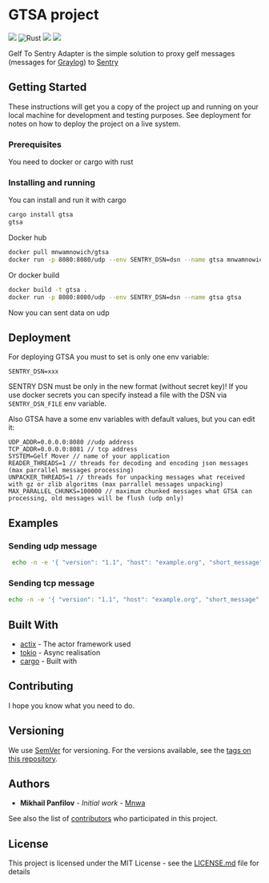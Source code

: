 # GTSA project
[![](https://docs.rs/gtsa/badge.svg)](https://docs.rs/gtsa/)
![Rust](https://github.com/Mnwa/gtsa/workflows/Build/badge.svg?branch=master)
[![](https://img.shields.io/crates/v/gtsa.svg)](https://crates.io/crates/gtsa)
[![](https://img.shields.io/crates/d/gtsa.svg)](https://crates.io/crates/gtsa)

Gelf To Sentry Adapter is the simple solution to proxy gelf messages (messages for [Graylog](https://www.graylog.org/)) to [Sentry](https://sentry.io/)

## Getting Started

These instructions will get you a copy of the project up and running on your local machine for development and testing purposes. See deployment for notes on how to deploy the project on a live system.

### Prerequisites

You need to docker or cargo with rust

### Installing and running

You can install and run it with cargo

```bash
cargo install gtsa
gtsa
```

Docker hub
```bash
docker pull mnwamnowich/gtsa
docker run -p 8080:8080/udp --env SENTRY_DSN=dsn --name gtsa mnwamnowich/gtsa
```

Or docker build

```bash
docker build -t gtsa .
docker run -p 8080:8080/udp --env SENTRY_DSN=dsn --name gtsa gtsa
```

Now you can sent data on udp

## Deployment

For deploying GTSA you must to set is only one env variable:
```env
SENTRY_DSN=xxx
```

SENTRY DSN must be only in the new format (without secret key)!
If you use docker secrets you can specify instead a file with the DSN via `SENTRY_DSN_FILE` env variable.

Also GTSA have a some env variables with default values, but you can edit it:
```env
UDP_ADDR=0.0.0.0:8080 //udp address
TCP_ADDR=0.0.0.0:8081 // tcp address
SYSTEM=Gelf Mover // name of your application
READER_THREADS=1 // threads for decoding and encoding json messages (max parrallel messages processing)
UNPACKER_THREADS=1 // threads for unpacking messages what received with gz or zlib algoritms (max parrallel messages unpacking)
MAX_PARALLEL_CHUNKS=100000 // maximum chunked messages what GTSA can processing, old messages will be flush (udp only)
```

## Examples

### Sending udp message
```bash
 echo -n -e '{ "version": "1.1", "host": "example.org", "short_message": "A short message", "level": 5, "_some_info": "foo", "timestamp": 1582213226}'"" | nc -w0 -u 0.0.0.0 8080
```

### Sending tcp message
```bash
echo -n -e '{ "version": "1.1", "host": "example.org", "short_message": "A short message", "level": 5, "_some_info": "foo", "timestamp": 1582213226}'"\0" | nc -w0 0.0.0.0 8081
```

## Built With

* [actix](https://github.com/actix/actix) - The actor framework used
* [tokio](https://github.com/tokio-rs/tokio) - Async realisation
* [cargo](https://github.com/rust-lang/cargo) - Built with

## Contributing

I hope you know what you need to do.

## Versioning

We use [SemVer](http://semver.org/) for versioning. For the versions available, see the [tags on this repository](https://github.com/Mnwa/gtsa/tags).

## Authors

* **Mikhail Panfilov** - *Initial work* - [Mnwa](https://github.com/Mnwa)

See also the list of [contributors](https://github.com/Mnwa/gtsa/contributors) who participated in this project.

## License

This project is licensed under the MIT License - see the [LICENSE.md](LICENSE.md) file for details
